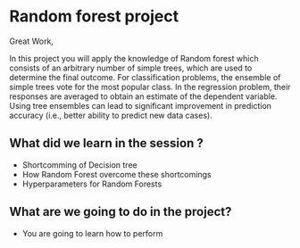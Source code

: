 # Random forest project
Great Work,

In this project you will apply the knowledge of Random forest which consists of an arbitrary number of simple trees, which are used to   determine the final outcome. For classification problems, the ensemble of simple trees vote for the most popular class. In the regression problem, their responses are averaged to obtain an estimate of the dependent variable. Using tree ensembles can lead to significant improvement in prediction accuracy (i.e., better ability to predict new data cases).

## What did we learn in the session ?
- Shortcomming of Decision tree
- How Random Forest overcome these shortcomings
- Hyperparameters for Random Forests

## What are we going to do in the project?
- You are going to learn how to perform 
